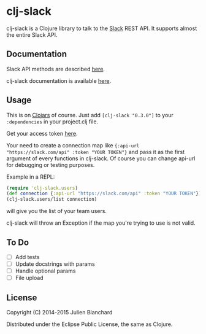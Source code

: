# clj-slack

clj-slack is a Clojure library to talk to the [Slack](http://slack.com) REST API. It supports almost the entire Slack API.

## Documentation

Slack API methods are described [here](https://api.slack.com/methods).

clj-slack documentation is available [here](http://julienblanchard.com/clj-slack/).

## Usage

This is on [Clojars](https://clojars.org/org.julienxx/clj-slack) of course. Just add ```[clj-slack "0.3.0"]``` to your ```:dependencies``` in your project.clj file.

Get your access token [here](https://api.slack.com/web).

Your need to create a connection map like ```{:api-url "https://slack.com/api" :token "YOUR TOKEN"}``` and pass it as the first argument of every functions in clj-slack. Of course you can change api-url for debugging or testing purposes.

Example in a REPL:
```clojure
(require 'clj-slack.users)
(def connection {:api-url "https://slack.com/api" :token "YOUR TOKEN"})
(clj-slack.users/list connection)
```
will give you the list of your team users.

clj-slack will throw an Exception if the map you're trying to use is not valid.

## To Do
- [ ] Add tests
- [ ] Update docstrings with params
- [ ] Handle optional params
- [ ] File upload

## License

Copyright (C) 2014-2015 Julien Blanchard

Distributed under the Eclipse Public License, the same as Clojure.
